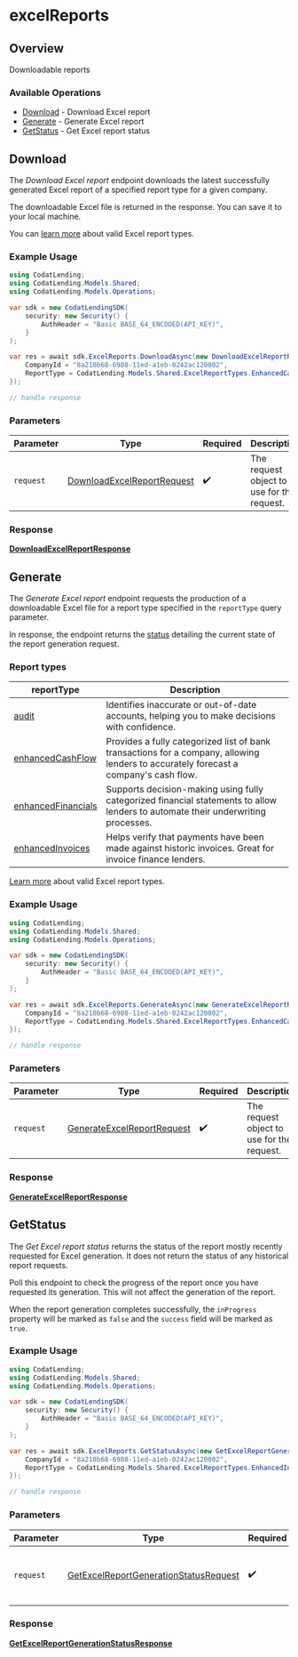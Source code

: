 # excelReports

## Overview

Downloadable reports

### Available Operations

* [Download](#download) - Download Excel report
* [Generate](#generate) - Generate Excel report
* [GetStatus](#getstatus) - Get Excel report status

## Download

﻿The *Download Excel report* endpoint downloads the latest successfully generated Excel report of a specified report type for a given company. 

The downloadable Excel file is returned in the response. You can save it to your local machine.

You can [learn more](https://docs.codat.io/lending/excel/overview) about valid Excel report types.

### Example Usage

```csharp
using CodatLending;
using CodatLending.Models.Shared;
using CodatLending.Models.Operations;

var sdk = new CodatLendingSDK(
    security: new Security() {
        AuthHeader = "Basic BASE_64_ENCODED(API_KEY)",
    }
);

var res = await sdk.ExcelReports.DownloadAsync(new DownloadExcelReportRequest() {
    CompanyId = "8a210b68-6988-11ed-a1eb-0242ac120002",
    ReportType = CodatLending.Models.Shared.ExcelReportTypes.EnhancedCashFlow,
});

// handle response
```

### Parameters

| Parameter                                                                           | Type                                                                                | Required                                                                            | Description                                                                         |
| ----------------------------------------------------------------------------------- | ----------------------------------------------------------------------------------- | ----------------------------------------------------------------------------------- | ----------------------------------------------------------------------------------- |
| `request`                                                                           | [DownloadExcelReportRequest](../../models/operations/DownloadExcelReportRequest.md) | :heavy_check_mark:                                                                  | The request object to use for the request.                                          |


### Response

**[DownloadExcelReportResponse](../../models/operations/DownloadExcelReportResponse.md)**


## Generate

The *Generate Excel report* endpoint requests the production of a downloadable Excel file for a report type specified in the `reportType` query parameter.

In response, the endpoint returns the [status](https://docs.codat.io/lending-api#/schemas/ExcelStatus) detailing the current state of the report generation request.

### Report types

| reportType                                                                           | Description                                                                                                                                   |
|--------------------------------------------------------------------------------------|-----------------------------------------------------------------------------------------------------------------------------------------------|
| [audit](https://docs.codat.io/lending/excel/audit-report)                            | Identifies inaccurate or out-of-date accounts, helping you to make decisions with confidence.                                                   || [audit](https://docs.codat.io/lending/excel/audit-report)                            | Identify inaccurate or out-of-date accounts, helping you to make decisions with confidence.                                                   |
| [enhancedCashFlow](https://docs.codat.io/lending/excel/enhanced-invoices-report)     | Provides a fully categorized list of bank transactions for a company, allowing lenders to accurately forecast a company's cash flow.  |
| [enhancedFinancials](https://docs.codat.io/lending/excel/enhanced-financials-report) | Supports decision-making using fully categorized financial statements to allow lenders to automate their underwriting processes.                |
| [enhancedInvoices](https://docs.codat.io/lending/excel/enhanced-invoices-report)     | Helps verify that payments have been made against historic invoices. Great for invoice finance lenders.                                       |

[Learn more](https://docs.codat.io/lending/excel/overview) about valid Excel report types.




### Example Usage

```csharp
using CodatLending;
using CodatLending.Models.Shared;
using CodatLending.Models.Operations;

var sdk = new CodatLendingSDK(
    security: new Security() {
        AuthHeader = "Basic BASE_64_ENCODED(API_KEY)",
    }
);

var res = await sdk.ExcelReports.GenerateAsync(new GenerateExcelReportRequest() {
    CompanyId = "8a210b68-6988-11ed-a1eb-0242ac120002",
    ReportType = CodatLending.Models.Shared.ExcelReportTypes.EnhancedCashFlow,
});

// handle response
```

### Parameters

| Parameter                                                                           | Type                                                                                | Required                                                                            | Description                                                                         |
| ----------------------------------------------------------------------------------- | ----------------------------------------------------------------------------------- | ----------------------------------------------------------------------------------- | ----------------------------------------------------------------------------------- |
| `request`                                                                           | [GenerateExcelReportRequest](../../models/operations/GenerateExcelReportRequest.md) | :heavy_check_mark:                                                                  | The request object to use for the request.                                          |


### Response

**[GenerateExcelReportResponse](../../models/operations/GenerateExcelReportResponse.md)**


## GetStatus

﻿The *Get Excel report status* returns the status of the report mostly recently requested for Excel generation. It does not return the status of any historical report requests. 

Poll this endpoint to check the progress of the report once you have requested its generation. This will not affect the generation of the report. 

When the report generation completes successfully, the `inProgress` property will be marked as `false` and the `success` field will be marked as `true`.

### Example Usage

```csharp
using CodatLending;
using CodatLending.Models.Shared;
using CodatLending.Models.Operations;

var sdk = new CodatLendingSDK(
    security: new Security() {
        AuthHeader = "Basic BASE_64_ENCODED(API_KEY)",
    }
);

var res = await sdk.ExcelReports.GetStatusAsync(new GetExcelReportGenerationStatusRequest() {
    CompanyId = "8a210b68-6988-11ed-a1eb-0242ac120002",
    ReportType = CodatLending.Models.Shared.ExcelReportTypes.EnhancedInvoices,
});

// handle response
```

### Parameters

| Parameter                                                                                                 | Type                                                                                                      | Required                                                                                                  | Description                                                                                               |
| --------------------------------------------------------------------------------------------------------- | --------------------------------------------------------------------------------------------------------- | --------------------------------------------------------------------------------------------------------- | --------------------------------------------------------------------------------------------------------- |
| `request`                                                                                                 | [GetExcelReportGenerationStatusRequest](../../models/operations/GetExcelReportGenerationStatusRequest.md) | :heavy_check_mark:                                                                                        | The request object to use for the request.                                                                |


### Response

**[GetExcelReportGenerationStatusResponse](../../models/operations/GetExcelReportGenerationStatusResponse.md)**

